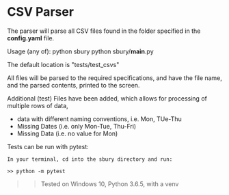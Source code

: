# CSV Parser

The parser will parse all CSV files found in the folder specified in the **config.yaml** file.

Usage (any of):
    python sbury
    python sbury/__main__.py

The default location is "tests/test_csvs"

All files will be parsed to the required specifications, and have the file name, and the parsed contents, printed to the screen.


Additional (test) Files have been added, which allows for processing of multiple rows of data,
* data with different naming conventions, i.e. Mon, TUe-Thu
* Missing Dates (i.e. only Mon-Tue, Thu-Fri)
* Missing Data (i.e. no value for Mon)


Tests can be run with pytest:

    In your terminal, cd into the sbury directory and run:
    
    >> python -m pytest



>> Tested on Windows 10, Python 3.6.5, with a venv

